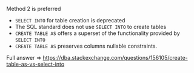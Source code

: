 Method 2 is preferred

- `SELECT INTO` for table creation is deprecated
- The SQL standard does not use `SELECT INTO` to create tables
- `CREATE TABLE AS` offers a superset of the functionality provided by `SELECT INTO`
- `CREATE TABLE AS` preserves columns nullable constraints.

Full answer  => https://dba.stackexchange.com/questions/156105/create-table-as-vs-select-into
